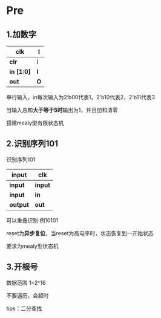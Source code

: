 # Pre

## 1.加数字

| clk          | I     |
| ------------ | ----- |
| **clr**      | I     |
| **in [1:0]** | **I** |
| **out**      | **O** |

串行输入，in每次输入为2‘b00代表1，2'b10代表2，2'b11代表3

当输入总和**大于等于5时**输出为1，并且加和清零

搭建mealy型有限状态机

## 2.识别序列101

识别序列101

| input      | clk       |
| ---------- | --------- |
| **input**  | **input** |
| **input**  | **in**    |
| **output** | **out**   |

可以重叠识别 例10101

reset为**异步复位**，当reset为高电平时，状态恢复到一开始状态

要求为mealy型状态机

## 3.开根号

数据范围 1~2^16

不要遍历，会超时

tips：二分查找